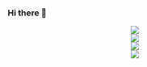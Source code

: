### Hi there 👋

<!--
**Guoqing815/Guoqing815** is a ✨ _special_ ✨ repository because its `README.md` (this file) appears on your GitHub profile.

Here are some ideas to get you started:

- 🔭 I’m currently working on ...
- 🌱 I’m currently learning ...
- 👯 I’m looking to collaborate on ...
- 🤔 I’m looking for help with ...
- 💬 Ask me about ...
- 📫 How to reach me: ...
- 😄 Pronouns: ...
- ⚡ Fun fact: ...
-->

<div align="center"> <img src="https://github-readme-stats.vercel.app/api?username=Guoqing815&show_icons=true&theme=tokyonight" /> </div>
<div align="center"> <img src="https://github-readme-stats.vercel.app/api/top-langs/?username=Guoqing815b" /> </div>
<div align="center"> <img src="https://github-readme-streak-stats.herokuapp.com/?user=Guoqing815" /> </div>
<div align="center"> <img src="https://github-readme-activity-graph.vercel.app/graph?username=Guoqing815&theme=xcode" /> </div>

